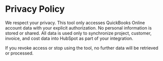 # Privacy Policy

We respect your privacy. This tool only accesses QuickBooks Online account data with your explicit authorization.
No personal information is stored or shared. All data is used only to synchronize project, customer, invoice,
and cost data into HubSpot as part of your integration.

If you revoke access or stop using the tool, no further data will be retrieved or processed.

